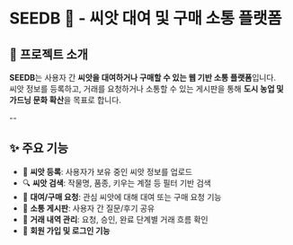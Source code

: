 # SEEDB 🌱 - 씨앗 대여 및 구매 소통 플랫폼

## 🧩 프로젝트 소개

**SEEDB**는 사용자 간 **씨앗을 대여하거나 구매할 수 있는 웹 기반 소통 플랫폼**입니다.  
씨앗 정보를 등록하고, 거래를 요청하거나 소통할 수 있는 게시판을 통해 **도시 농업 및 가드닝 문화 확산**을 목표로 합니다.

--

## ✨ 주요 기능

- 🌱 **씨앗 등록**: 사용자가 보유 중인 씨앗 정보를 업로드
- 🔍 **씨앗 검색**: 작물명, 품종, 키우는 계절 등 필터 기반 검색
- 🔄 **대여/구매 요청**: 관심 씨앗에 대해 대여 또는 구매 요청 기능
- 💬 **소통 게시판**: 사용자 간 질문/후기 공유
- 🧾 **거래 내역 관리**: 요청, 승인, 완료 단계별 거래 흐름 확인
- 🔐 **회원 가입 및 로그인 기능**

